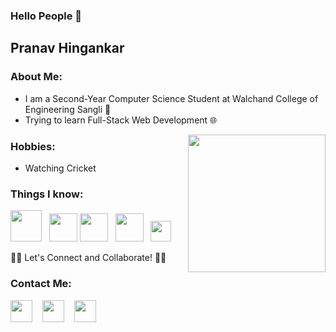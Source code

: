 ### Hello People 👋


<!---***pranavhingankar/pranavhingankar** is a ✨ _special_ ✨ repository because its `README.md` (this file) appears on your GitHub profile.*--->

## Pranav Hingankar

### About Me:
+ I am a Second-Year Computer Science Student at Walchand College of Engineering Sangli 🏫
+ Trying to learn Full-Stack Web Development 🌐

<img align="right" src="https://media.giphy.com/media/o0vwzuFwCGAFO/giphy.gif" width="220">

### Hobbies:
  + Watching Cricket
  
### Things I know:  
<img src="https://cdn.iconscout.com/icon/free/png-512/c-programming-569564.png" width="50"> &nbsp; <img src="https://user-images.githubusercontent.com/42747200/46140125-da084900-c26d-11e8-8ea7-c45ae6306309.png" width="45"> <img src="https://cdn.icon-icons.com/icons2/2107/PNG/512/file_type_html_icon_130541.png" width="45"> &nbsp; <img src="https://image.flaticon.com/icons/svg/888/888847.svg" width="45">  &nbsp; <img src="https://upload.wikimedia.org/wikipedia/commons/thumb/d/d4/Javascript-shield.svg/1200px-Javascript-shield.svg.png" width="33"> &nbsp;
  
  
🤝🏻 Let's Connect and Collaborate! 🤝🏻    

### Contact Me:
<a href="www.linkedin.com/in/pranav-hingankar-85a600207/"><img src="https://image.flaticon.com/icons/svg/174/174857.svg" width="35"></a> &nbsp;&nbsp;  <a href="https://www.instagram.com/pranavh_18/"><img src="https://image.flaticon.com/icons/svg/174/174855.svg" width="35"></a>   &nbsp;&nbsp; <a href="https://www.youtube.com/channel/UCyg2QcwsDUlqXEiQDrjeaRQ"><img src="https://image.flaticon.com/icons/svg/174/174883.svg" width="35"></a>   &nbsp;&nbsp; 
 
<br>



